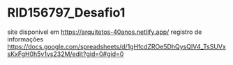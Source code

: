 # RID156797_Desafio1
site disponivel em https://arquitetos-40anos.netlify.app/
registro de informações https://docs.google.com/spreadsheets/d/1gHfcdZROe5DhQysQIV4_TsSUVxsKxFgH0h5v1vs232M/edit?gid=0#gid=0
